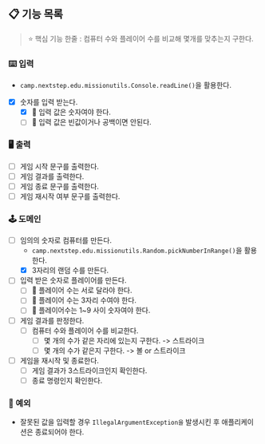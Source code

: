 ## 📋 기능 목록

> ⭐ 핵심 기능 한줄 : 컴퓨터 수와 플레이어 수를 비교해 몇개를 맞추는지 구한다.

### ⌨️ 입력

- `camp.nextstep.edu.missionutils.Console.readLine()`을 활용한다.
- [x] 숫자를 입력 받는다.
    - [x] 🧨 입력 값은 숫자여야 한다.
    - [ ] 🧨 입력 값은 빈값이거나 공백이면 안된다.

### 🖥 출력

- [ ] 게임 시작 문구를 출력한다.
- [ ] 게임 결과를 출력한다.
- [ ] 게임 종료 문구를 출력한다.
- [ ] 게임 재시작 여부 문구를 출력한다.

### 🕹️ 도메인

- [ ] 임의의 숫자로 컴퓨터를 만든다.
    - `camp.nextstep.edu.missionutils.Random.pickNumberInRange()`을 활용한다.
    - [x] 3자리의 랜덤 수를 만든다.
- [ ] 입력 받은 숫자로 플레이어를 만든다.
    - [ ] 🧨 플레이어 수는 서로 달라야 한다.
    - [ ] 🧨 플레이어 수는 3자리 수여야 한다.
    - [ ] 🧨 플레이어수는 1~9 사이 숫자여야 한다.
- [ ] 게임 결과를 판정한다.
    - [ ] 컴퓨터 수와 플레이어 수를 비교한다.
        - [ ] 몇 개의 수가 같은 자리에 있는지 구한다. -> 스트라이크
        - [ ] 몇 개의 수가 같은지 구한다. -> 볼 or 스트라이크
- [ ] 게임을 재시작 및 종료한다.
    - [ ] 게임 결과가 3스트라이크인지 확인한다.
    - [ ] 종료 명령인지 확인한다.

### 🧨 예외

- 잘못된 값을 입력할 경우 `IllegalArgumentException을` 발생시킨 후 애플리케이션은 종료되어야 한다.
